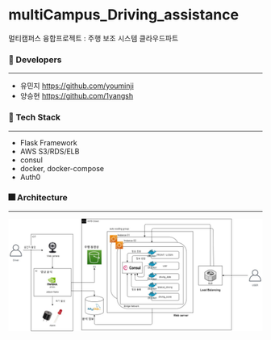 # multiCampus_Driving_assistance
멀티캠퍼스 융합프로젝트 : 주행 보조 시스템
클라우드파트



### :gem: Developers

---

- 유민지 https://github.com/youminji
- 양승현 https://github.com/1yangsh 



### 🐼 Tech Stack

---

- Flask Framework
- AWS S3/RDS/ELB
- consul
- docker, docker-compose
- Auth0



### 🎆 Architecture

---

![1](./Arch.jpg)

